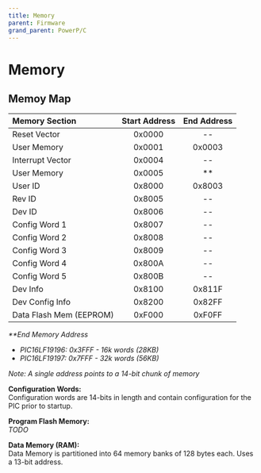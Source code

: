 ```yaml
---
title: Memory
parent: Firmware
grand_parent: PowerP/C
---
```


# Memory

## Memoy Map

| Memory Section | Start Address | End Address |
|:--------|:-----:|:----:|
| Reset Vector | 0x0000 | -- |
| User Memory | 0x0001 | 0x0003 |
| Interrupt Vector | 0x0004 | -- |
| User Memory | 0x0005 | ** |
| User ID | 0x8000 | 0x8003 |
| Rev ID | 0x8005 | -- |
| Dev ID | 0x8006 | -- |
| Config Word 1 | 0x8007 | -- |
| Config Word 2 | 0x8008 | -- |
| Config Word 3 | 0x8009 | -- |
| Config Word 4 | 0x800A | -- |
| Config Word 5 | 0x800B | -- |
| Dev Info | 0x8100 | 0x811F |
| Dev Config Info | 0x8200 | 0x82FF |
| Data Flash Mem (EEPROM) | 0xF000 | 0xF0FF |

*\*\*End Memory Address*
- *PIC16LF19196: 0x3FFF - 16k words (28KB)*
- *PIC16LF19197: 0x7FFF - 32k words (56KB)*

*Note: A single address points to a 14-bit chunk of memory*

**Configuration Words:**\
Configuration words are 14-bits in length and contain configuration for the PIC prior to startup.

**Program Flash Memory:**\
*TODO*

**Data Memory (RAM):**\
Data Memory is partitioned into 64 memory banks of 128 bytes each. Uses a 13-bit address.